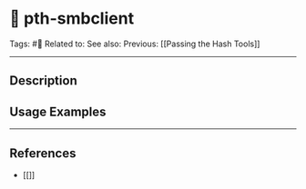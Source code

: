 # 💢 pth-smbclient
Tags: #💢
Related to: 
See also: 
Previous: [[Passing the Hash Tools]]

---
## Description


## Usage Examples


---
## References
- [[]]